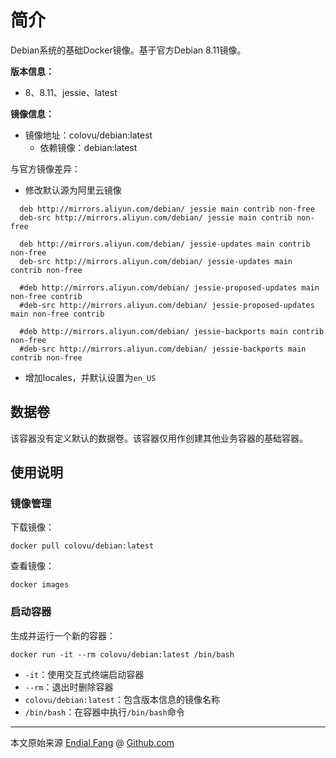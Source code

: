 # 简介

Debian系统的基础Docker镜像。基于官方Debian 8.11镜像。

**版本信息：**

- 8、8.11、jessie、latest

**镜像信息：**

* 镜像地址：colovu/debian:latest
  * 依赖镜像：debian:latest



与官方镜像差异：

- 修改默认源为阿里云镜像

```shell
  deb http://mirrors.aliyun.com/debian/ jessie main contrib non-free
  deb-src http://mirrors.aliyun.com/debian/ jessie main contrib non-free

  deb http://mirrors.aliyun.com/debian/ jessie-updates main contrib non-free
  deb-src http://mirrors.aliyun.com/debian/ jessie-updates main contrib non-free

  #deb http://mirrors.aliyun.com/debian/ jessie-proposed-updates main non-free contrib
  #deb-src http://mirrors.aliyun.com/debian/ jessie-proposed-updates main non-free contrib

  #deb http://mirrors.aliyun.com/debian/ jessie-backports main contrib non-free
  #deb-src http://mirrors.aliyun.com/debian/ jessie-backports main contrib non-free
```

- 增加locales，并默认设置为`en_US`



## 数据卷

该容器没有定义默认的数据卷。该容器仅用作创建其他业务容器的基础容器。



## 使用说明

### 镜像管理

下载镜像：

```shell
docker pull colovu/debian:latest
```

查看镜像：

```shell
docker images
```



### 启动容器

生成并运行一个新的容器：

```shell
docker run -it --rm colovu/debian:latest /bin/bash
```

- `-it`：使用交互式终端启动容器
- `--rm`：退出时删除容器
- `colovu/debian:latest`：包含版本信息的镜像名称
- `/bin/bash`：在容器中执行`/bin/bash`命令



----

本文原始来源 [Endial Fang](https://github.com/colovu) @ [Github.com](https://github.com)

